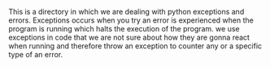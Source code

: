 This is a directory in which we are dealing with python exceptions and errors.
Exceptions occurs when you try an error is experienced when the program is running 
which halts the execution of the program.
we use exceptions in code that we are not sure about how they are gonna react when running 
and therefore throw an exception to counter any or a specific type of an error.
